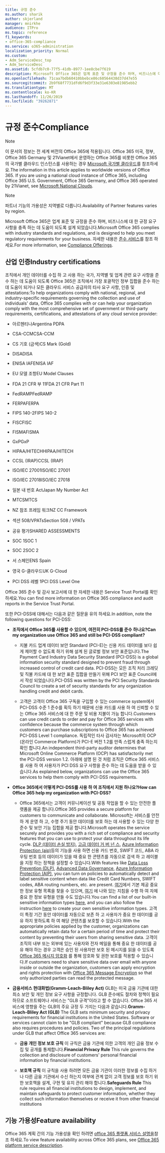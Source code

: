 ```yaml
---
title: 규정 준수
ms.author: sharik
author: skjerland
manager: mnirkhe
audience: ITPro
ms.topic: reference
f1_keywords:
- office-365-compliance
ms.service: o365-administration
localization_priority: Normal
ms.custom:
- Adm_ServiceDesc_top
- Adm_ServiceDesc
ms.assetid: 5cfdb7c0-77f5-41db-8977-1ee8cbe7f619
description: Microsoft Office 365은 업계 표준 및 규정을 준수 하며, 비즈니스에 대 한 규정 요구 사항을 충족 하는 데 도움이 되도록 설계 되었습니다. 자세한 내용은 준수 서비스를 참조 하세요.
ms.openlocfilehash: 71caa7bdb60410bbebce86c60564438d37d47e55
ms.sourcegitcommit: 2b9f68f7731dfd6f9d3f33e31e6303e81985ebb2
ms.translationtype: MT
ms.contentlocale: ko-KR
ms.lasthandoff: 11/26/2019
ms.locfileid: "39262871"
---
```

# <a name="compliance"></a><span data-ttu-id="890a0-104">규정 준수</span><span class="sxs-lookup"><span data-stu-id="890a0-104">Compliance</span></span>

> [!NOTE]
> <span data-ttu-id="890a0-p102">이 문서의 정보는 전 세계 버전의 Office 365에 적용됩니다. Office 365 미국, 정부, Office 365 Germany 및 21Vianet에서 운영하는 Office 365를 비롯한 Office 365의 국가별 클라우드 인스턴스를 사용하는 경우 [Microsoft 국가별 클라우드](https://go.microsoft.com/fwlink/?linkid=841582)를 참조하세요.</span><span class="sxs-lookup"><span data-stu-id="890a0-p102">The information in this article applies to worldwide versions of Office 365. If you are using a national cloud instance of Office 365, including Office 365 U.S. Government, Office 365 Germany, and Office 365 operated by 21Vianet, see [Microsoft National Clouds](https://go.microsoft.com/fwlink/?linkid=841582).</span></span> 
  
> [!NOTE]
> <span data-ttu-id="890a0-107">파트너 기능의 가용성은 지역별로 다릅니다.</span><span class="sxs-lookup"><span data-stu-id="890a0-107">Availability of Partner features varies by region.</span></span> 
  
<span data-ttu-id="890a0-108">Microsoft Office 365은 업계 표준 및 규정을 준수 하며, 비즈니스에 대 한 규정 요구 사항을 충족 하는 데 도움이 되도록 설계 되었습니다.</span><span class="sxs-lookup"><span data-stu-id="890a0-108">Microsoft Office 365 complies with industry standards and regulations, and is designed to help you meet regulatory requirements for your business.</span></span> <span data-ttu-id="890a0-109">자세한 내용은 [준수 서비스](https://go.microsoft.com/fwlink/?linkid=864391)를 참조 하세요.</span><span class="sxs-lookup"><span data-stu-id="890a0-109">For more information, see [Compliance Offerings](https://go.microsoft.com/fwlink/?linkid=864391).</span></span>
  
## <a name="industry-certifications"></a><span data-ttu-id="890a0-110">산업 인증</span><span class="sxs-lookup"><span data-stu-id="890a0-110">Industry certifications</span></span>

<span data-ttu-id="890a0-111">조직에서 개인 데이터를 수집 하 고 사용 하는 국가, 지역별 및 업계 관련 요구 사항을 준수 하는 데 도움이 되도록 Office 365은 조직에서 가장 포괄적인 정부 집합을 준수 하는 데 도움이 되거나 모든 클라우드 서비스 공급자의 타사 요구 사항, 인증 및 attestations:</span><span class="sxs-lookup"><span data-stu-id="890a0-111">To help organizations comply with national, regional, and industry-specific requirements governing the collection and use of individuals' data, Office 365 complies with or can help your organization comply with the most comprehensive set of government or third-party requirements, certifications, and attestations of any cloud service provider:</span></span>
  
- <span data-ttu-id="890a0-112">아르헨티나</span><span class="sxs-lookup"><span data-stu-id="890a0-112">Argentina PDPA</span></span>
    
- <span data-ttu-id="890a0-113">CSA-CCM</span><span class="sxs-lookup"><span data-stu-id="890a0-113">CSA-CCM</span></span>
    
- <span data-ttu-id="890a0-114">CS 기호 (금색)</span><span class="sxs-lookup"><span data-stu-id="890a0-114">CS Mark (Gold)</span></span>
    
- <span data-ttu-id="890a0-115">DISA</span><span class="sxs-lookup"><span data-stu-id="890a0-115">DISA</span></span>
    
- <span data-ttu-id="890a0-116">ENISA IAF</span><span class="sxs-lookup"><span data-stu-id="890a0-116">ENISA IAF</span></span>
    
- <span data-ttu-id="890a0-117">EU 모델 조항</span><span class="sxs-lookup"><span data-stu-id="890a0-117">EU Model Clauses</span></span>
    
- <span data-ttu-id="890a0-118">FDA 21 CFR 부 11</span><span class="sxs-lookup"><span data-stu-id="890a0-118">FDA 21 CFR Part 11</span></span>
    
- <span data-ttu-id="890a0-119">FedRAMP</span><span class="sxs-lookup"><span data-stu-id="890a0-119">FedRAMP</span></span>
    
- <span data-ttu-id="890a0-120">FERPA</span><span class="sxs-lookup"><span data-stu-id="890a0-120">FERPA</span></span>
    
- <span data-ttu-id="890a0-121">FIPS 140-2</span><span class="sxs-lookup"><span data-stu-id="890a0-121">FIPS 140-2</span></span>
    
- <span data-ttu-id="890a0-122">FISC</span><span class="sxs-lookup"><span data-stu-id="890a0-122">FISC</span></span>
    
- <span data-ttu-id="890a0-123">FISMA</span><span class="sxs-lookup"><span data-stu-id="890a0-123">FISMA</span></span>
    
- <span data-ttu-id="890a0-124">GxP</span><span class="sxs-lookup"><span data-stu-id="890a0-124">GxP</span></span>
    
- <span data-ttu-id="890a0-125">HIPAA/HITECH</span><span class="sxs-lookup"><span data-stu-id="890a0-125">HIPAA/HITECH</span></span>
    
- <span data-ttu-id="890a0-126">CCSL (IRAP)</span><span class="sxs-lookup"><span data-stu-id="890a0-126">CCSL (IRAP)</span></span>
    
- <span data-ttu-id="890a0-127">ISO/IEC 27001</span><span class="sxs-lookup"><span data-stu-id="890a0-127">ISO/IEC 27001</span></span>
    
- <span data-ttu-id="890a0-128">ISO/IEC 27018</span><span class="sxs-lookup"><span data-stu-id="890a0-128">ISO/IEC 27018</span></span>
    
- <span data-ttu-id="890a0-129">일본 내 번호 Act</span><span class="sxs-lookup"><span data-stu-id="890a0-129">Japan My Number Act</span></span>
    
- <span data-ttu-id="890a0-130">MTCS</span><span class="sxs-lookup"><span data-stu-id="890a0-130">MTCS</span></span>
    
- <span data-ttu-id="890a0-131">NZ 참조 프레임 워크</span><span class="sxs-lookup"><span data-stu-id="890a0-131">NZ CC Framework</span></span>
    
- <span data-ttu-id="890a0-132">섹션 508/VPATs</span><span class="sxs-lookup"><span data-stu-id="890a0-132">Section 508 / VPATs</span></span>
    
- <span data-ttu-id="890a0-133">공유 평가</span><span class="sxs-lookup"><span data-stu-id="890a0-133">SHARED ASSESSMENTS</span></span>
    
- <span data-ttu-id="890a0-134">SOC 1</span><span class="sxs-lookup"><span data-stu-id="890a0-134">SOC 1</span></span>
    
- <span data-ttu-id="890a0-135">SOC 2</span><span class="sxs-lookup"><span data-stu-id="890a0-135">SOC 2</span></span>
    
- <span data-ttu-id="890a0-136">서 스페인</span><span class="sxs-lookup"><span data-stu-id="890a0-136">ENS Spain</span></span>
    
- <span data-ttu-id="890a0-137">영국 G-클라우드</span><span class="sxs-lookup"><span data-stu-id="890a0-137">UK G-Cloud</span></span>
    
- <span data-ttu-id="890a0-138">PCI DSS 레벨 1</span><span class="sxs-lookup"><span data-stu-id="890a0-138">PCI DSS Level One</span></span>
    
<span data-ttu-id="890a0-139">Office 365 준수 및 감사 보고서에 대 한 자세한 내용은 Service Trust Portal를 확인 하세요.</span><span class="sxs-lookup"><span data-stu-id="890a0-139">You can find more information on Office 365 compliance and audit reports in the Service Trust Portal.</span></span>
  
<span data-ttu-id="890a0-140">또한 PCI-DSS에 대해서는 다음과 같은 질문을 유의 하세요.</span><span class="sxs-lookup"><span data-stu-id="890a0-140">In addition, note the following questions for PCI-DSS:</span></span>
  
- <span data-ttu-id="890a0-141">**조직에서 Office 365를 사용할 수 있으며, 여전히 PCI-DSS를 준수 하나요?**</span><span class="sxs-lookup"><span data-stu-id="890a0-141">**Can my organization use Office 365 and still be PCI-DSS compliant?**</span></span>
    
  - <span data-ttu-id="890a0-142">지불 카드 업계 데이터 보안 Standard (PCI-E)는 신용 카드 데이터를 보다 쉽게 제어할 수 없도록 하기 위해 설계 된 글로벌 정보 보안 표준입니다.</span><span class="sxs-lookup"><span data-stu-id="890a0-142">The Payment Card Industry Data Security Standard (PCI-DSS) is a global information security standard designed to prevent fraud through increased control of credit card data.</span></span> <span data-ttu-id="890a0-143">PCI-DSS는 모든 조직 처리 크레딧 및 직불 카드에 대 한 보안 표준 집합을 만들기 위해 PCI 보안 표준 Council에서 작성 되었습니다.</span><span class="sxs-lookup"><span data-stu-id="890a0-143">PCI-DSS was written by the PCI Security Standards Council to create a set of security standards for any organization handling credit and debit cards.</span></span>
    
  - <span data-ttu-id="890a0-144">고객은 고객이 Office 365 구독을 구입할 수 있는 commerce system에서 PCI-DSS 수준 1 준수를 획득 하기 때문에 신용 카드를 사용 하 여 신뢰할 수 있는 Office 365 서비스에 대 한 주문 및 비용 지불이 가능 합니다.</span><span class="sxs-lookup"><span data-stu-id="890a0-144">Customers can use credit cards to order and pay for Office 365 services with confidence because the commerce system through which customers can purchase subscriptions to Office 365 has achieved PCI-DSS Level 1 compliance.</span></span> <span data-ttu-id="890a0-145">독립적인 타사 감사자는 Microsoft의 OCP (온라인 Commerce Platform)가 PCI-E 버전 1.2를 만족 스럽게 충족 하는지 확인 합니다.</span><span class="sxs-lookup"><span data-stu-id="890a0-145">An independent third-party auditor determines that Microsoft Online Commerce Platform (OCP) has satisfactorily met the PCI-DSS version 1.2.</span></span> <span data-ttu-id="890a0-146">아래에 설명 된 것 처럼 조직은 Office 365 서비스를 사용 하 여 사용자가 PCI DSS 요구 사항을 준수 하는 데 도움을 받을 수 있습니다.</span><span class="sxs-lookup"><span data-stu-id="890a0-146">As explained below, organizations can use the Office 365 services to help them comply with PCI-DSS requirements.</span></span>
    
- <span data-ttu-id="890a0-147">**Office 365에서 어떻게 PCI-DSS를 사용 하 여 조직에서 지원 하나요?**</span><span class="sxs-lookup"><span data-stu-id="890a0-147">**How can Office 365 help my organization with PCI-DSS?**</span></span>
    
  - <span data-ttu-id="890a0-148">Office 365에서는 고객이 커뮤니케이션 및 공동 작업을 할 수 있는 안전한 플랫폼을 제공 합니다.</span><span class="sxs-lookup"><span data-stu-id="890a0-148">Office 365 provides a secure platform for customers to communicate and collaborate.</span></span> <span data-ttu-id="890a0-149">Microsoft는 서비스를 안전 하 게 운영 하 고, 수명 주기 동안 데이터를 보호 하는 데 사용할 수 있는 다양 한 준수 및 보안 기능 집합을 제공 합니다.</span><span class="sxs-lookup"><span data-stu-id="890a0-149">Microsoft operates the service securely and provides you with a rich set of compliance and security features that you can use to protect your data throughout its life cycle.</span></span> <span data-ttu-id="890a0-150">[DLP (데이터 손실 방지)](https://go.microsoft.com/fwlink/?linkid=868520), [고급 데이터 거 버 넌 스](https://go.microsoft.com/fwlink/?linkid=863925), [Azure Information Protection (aip)](https://go.microsoft.com/fwlink/?linkid=868521)등의 기능을 사용 하면 신용 카드 번호, SWIFT 코드, ABA 라우팅 번호 등의 데이터가 있을 때 중요 한 콘텐츠를 자동으로 검색 하 고 레이블을 지정 하는 정책을 설정할 수 있습니다.</span><span class="sxs-lookup"><span data-stu-id="890a0-150">With features like [Data Loss Prevention (DLP)](https://go.microsoft.com/fwlink/?linkid=868520), [Advanced Data Governance](https://go.microsoft.com/fwlink/?linkid=863925), [Azure Information Protection (AIP)](https://go.microsoft.com/fwlink/?linkid=868521), you can turn on policies to automatically detect and label sensitive content when data like Credit Card Numbers, SWIFT codes, ABA routing numbers, etc. are present.</span></span> <span data-ttu-id="890a0-151">[여기](https://go.microsoft.com/fwlink/?linkid=868522)에서 기본 제공 중요 한 정보 유형 목록을 찾을 수 있으며, [여기](https://go.microsoft.com/fwlink/?linkid=868523) 에 나와 있는 지침을 수행 하 여 자체 중요 한 정보 유형을 만들 수도 있습니다.</span><span class="sxs-lookup"><span data-stu-id="890a0-151">You can find a list of our built-in sensitive information types [here](https://go.microsoft.com/fwlink/?linkid=868522), and you can also follow the instruction [here](https://go.microsoft.com/fwlink/?linkid=868523) to create your own sensitive information types.</span></span> <span data-ttu-id="890a0-152">고객이 특정 기간 동안 데이터를 자동으로 보존 하 고 사용자가 중요 한 데이터를 공유 하지 못하도록 하 여 해당 콘텐츠를 보호할 수 있습니다.</span><span class="sxs-lookup"><span data-stu-id="890a0-152">With the appropriate policies applied by the customer, organizations can automatically retain data for a certain period of time and protect their content by preventing their users from sharing sensitive data.</span></span> <span data-ttu-id="890a0-153">고객이 조직의 내부 또는 외부에 있는 사용자와 전자 메일을 통해 중요 한 데이터를 공유 해야 하는 경우 고객은 승인 된 사용자만 보호 된 메시지를 읽을 수 있도록 [Office 365 메시지 암호화](https://go.microsoft.com/fwlink/?linkid=858986) 를 통해 암호화 및 권한 보호를 적용할 수 있습니다.</span><span class="sxs-lookup"><span data-stu-id="890a0-153">If customers need to share sensitive data over email with anyone inside or outside the organization, customers can apply encryption and rights protection with [Office 365 Message Encryption](https://go.microsoft.com/fwlink/?linkid=858986) so that only authorized parties can read the protected message.</span></span> 
    
- <span data-ttu-id="890a0-p107">**금융서비스 현대화법(Gramm-Leach-Bliley Act)** GLB는 미국 금융 기관에 대한 최소 보안 및 개인 정보 요구 사항을 규정합니다. GLB 준수에도 절차와 정책이 필요하므로 소프트웨어나 서비스는 "GLB 규격"이라고 할 수 없습니다. Office 365 서비스에 영향을 주는 GLB의 주요 규정 두 가지는 다음과 같습니다.</span><span class="sxs-lookup"><span data-stu-id="890a0-p107">**Gramm-Leach-Bliley Act (GLB)** The GLB sets minimum security and privacy requirements for financial institutions in the United States. Software or services cannot claim to be "GLB compliant" because GLB compliance also requires procedures and policies. Two of the principal regulations under GLB that affect Office 365 services are:</span></span> 
    
  - <span data-ttu-id="890a0-157">**금융 개인 정보 보호 규칙** 이 규칙은 금융 기관에 의한 고객의 개인 금융 정보 수집 및 공개를 통제합니다.</span><span class="sxs-lookup"><span data-stu-id="890a0-157">**Financial Privacy Rule** This rule governs the collection and disclosure of customers' personal financial information by financial institutions.</span></span> 
    
  - <span data-ttu-id="890a0-158">**보호책 규칙** 이 규칙을 사용 하려면 모든 금융 기관이 이러한 정보를 수집 하거나 다른 금융 기관에서 수신 하는지 여부에 관계 없이 고객 정보를 보호 하기 위한 보호책을 설계, 구현 및 유지 관리 해야 합니다.</span><span class="sxs-lookup"><span data-stu-id="890a0-158">**Safeguards Rule** This rule requires all financial institutions to design, implement, and maintain safeguards to protect customer information, whether they collect such information themselves or receive it from other financial institutions</span></span> 
    
## <a name="feature-availability"></a><span data-ttu-id="890a0-159">기능 가용성</span><span class="sxs-lookup"><span data-stu-id="890a0-159">Feature availability</span></span>

<span data-ttu-id="890a0-160">Office 365 계획 간의 기능 가용성을 확인 하려면 [office 365 플랫폼 서비스 설명을](office-365-platform-service-description.md)참조 하세요.</span><span class="sxs-lookup"><span data-stu-id="890a0-160">To view feature availability across Office 365 plans, see [Office 365 platform service description](office-365-platform-service-description.md).</span></span>
  